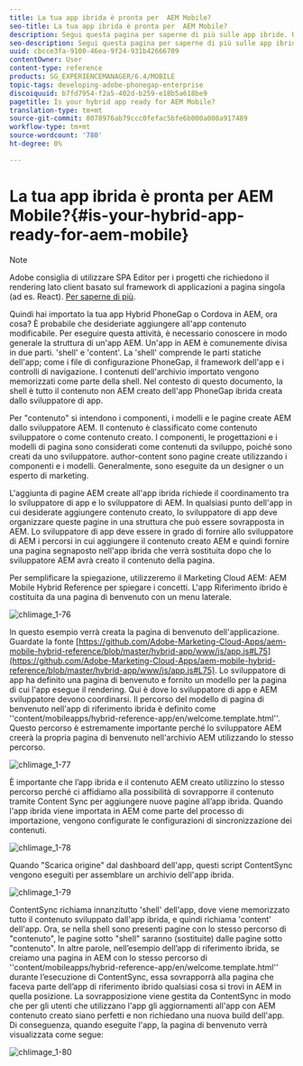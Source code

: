 ```yaml
---
title: La tua app ibrida è pronta per  AEM Mobile?
seo-title: La tua app ibrida è pronta per  AEM Mobile?
description: Segui questa pagina per saperne di più sulle app ibride. Un'app in AEM è comunemente divisa in due parti. I contenuti 'shell' e 'content' e questa pagina forniscono ulteriori informazioni su questi argomenti.
seo-description: Segui questa pagina per saperne di più sulle app ibride. Un'app in AEM è comunemente divisa in due parti. I contenuti 'shell' e 'content' e questa pagina forniscono ulteriori informazioni su questi argomenti.
uuid: cbcce3fa-9100-46ea-9f24-931b42666709
contentOwner: User
content-type: reference
products: SG_EXPERIENCEMANAGER/6.4/MOBILE
topic-tags: developing-adobe-phonegap-enterprise
discoiquuid: b7fd7954-f2a5-402d-b259-e18b5a618be9
pagetitle: Is your hybrid app ready for AEM Mobile?
translation-type: tm+mt
source-git-commit: 8078976ab79ccc0fefac5bfe6b000a008a917489
workflow-type: tm+mt
source-wordcount: '780'
ht-degree: 0%

---
```



# La tua app ibrida è pronta per  AEM Mobile?{#is-your-hybrid-app-ready-for-aem-mobile}

>[!NOTE]
>
> Adobe consiglia di utilizzare SPA Editor per i progetti che richiedono il rendering lato client basato sul framework di applicazioni a pagina singola (ad es. React). [Per saperne di più](/help/sites-developing/spa-overview.md).

Quindi hai importato la tua app Hybrid PhoneGap o Cordova in AEM, ora cosa? È probabile che desideriate aggiungere all&#39;app contenuto modificabile. Per eseguire questa attività, è necessario conoscere in modo generale la struttura di un&#39;app AEM. Un&#39;app in AEM è comunemente divisa in due parti. &#39;shell&#39; e &#39;content&#39;. La &#39;shell&#39; comprende le parti statiche dell&#39;app; come i file di configurazione PhoneGap, il framework dell&#39;app e i controlli di navigazione. I contenuti dell&#39;archivio importato vengono memorizzati come parte della shell. Nel contesto di questo documento, la shell è tutto il contenuto non AEM creato dell&#39;app PhoneGap ibrida creata dallo sviluppatore di app.

Per &quot;contenuto&quot; si intendono i componenti, i modelli e le pagine create AEM dallo sviluppatore AEM. Il contenuto è classificato come contenuto sviluppatore o come contenuto creato. I componenti, le progettazioni e i modelli di pagina sono considerati come contenuti da sviluppo, poiché sono creati da uno sviluppatore. author-content sono pagine create utilizzando i componenti e i modelli. Generalmente, sono eseguite da un designer o un esperto di marketing.

L&#39;aggiunta di pagine AEM create all&#39;app ibrida richiede il coordinamento tra lo sviluppatore di app e lo sviluppatore di AEM. In qualsiasi punto dell&#39;app in cui desiderate aggiungere contenuto creato, lo sviluppatore di app deve organizzare queste pagine in una struttura che può essere sovrapposta in AEM. Lo sviluppatore di app deve essere in grado di fornire allo sviluppatore di AEM i percorsi in cui aggiungere il contenuto creato AEM e quindi fornire una pagina segnaposto nell&#39;app ibrida che verrà sostituita dopo che lo sviluppatore AEM avrà creato il contenuto della pagina.

Per semplificare la spiegazione, utilizzeremo il Marketing Cloud AEM:  AEM Mobile Hybrid Reference per spiegare i concetti. L&#39;app Riferimento ibrido è costituita da una pagina di benvenuto con un menu laterale.

![chlimage_1-76](assets/chlimage_1-76.png)

In questo esempio verrà creata la pagina di benvenuto dell&#39;applicazione. Guardate la fonte [https://github.com/Adobe-Marketing-Cloud-Apps/aem-mobile-hybrid-reference/blob/master/hybrid-app/www/js/app.js#L75](https://github.com/Adobe-Marketing-Cloud-Apps/aem-mobile-hybrid-reference/blob/master/hybrid-app/www/js/app.js#L75). Lo sviluppatore di app ha definito una pagina di benvenuto e fornito un modello per la pagina di cui l&#39;app esegue il rendering. Qui è dove lo sviluppatore di app e AEM sviluppatore devono coordinarsi. Il percorso del modello di pagina di benvenuto nell&#39;app di riferimento ibrida è definito come &#39;&#39;content/mobileapps/hybrid-reference-app/en/welcome.template.html&#39;&#39;. Questo percorso è estremamente importante perché lo sviluppatore AEM creerà la propria pagina di benvenuto nell&#39;archivio AEM utilizzando lo stesso percorso.

![chlimage_1-77](assets/chlimage_1-77.png)

È importante che l’app ibrida e il contenuto AEM creato utilizzino lo stesso percorso perché ci affidiamo alla possibilità di sovrapporre il contenuto tramite Content Sync per aggiungere nuove pagine all’app ibrida. Quando l&#39;app ibrida viene importata in AEM come parte del processo di importazione, vengono configurate le configurazioni di sincronizzazione dei contenuti.

![chlimage_1-78](assets/chlimage_1-78.png)

Quando &quot;Scarica origine&quot; dal dashboard dell&#39;app, questi script ContentSync vengono eseguiti per assemblare un archivio dell&#39;app ibrida.

![chlimage_1-79](assets/chlimage_1-79.png)

ContentSync richiama innanzitutto &#39;shell&#39; dell&#39;app, dove viene memorizzato tutto il contenuto sviluppato dall&#39;app ibrida, e quindi richiama &#39;content&#39; dell&#39;app. Ora, se nella shell sono presenti pagine con lo stesso percorso di &quot;contenuto&quot;, le pagine sotto &quot;shell&quot; saranno (sostituite) dalle pagine sotto &quot;contenuto&quot;. In altre parole, nell’esempio dell’app di riferimento ibrida, se creiamo una pagina in AEM con lo stesso percorso di &#39;&#39;content/mobileapps/hybrid-reference-app/en/welcome.template.html&#39;&#39; durante l’esecuzione di ContentSync, essa sovrapporrà alla pagina che faceva parte dell’app di riferimento ibrido qualsiasi cosa si trovi in AEM in quella posizione. La sovrapposizione viene gestita da ContentSync in modo che per gli utenti che utilizzano l&#39;app gli aggiornamenti all&#39;app con AEM contenuto creato siano perfetti e non richiedano una nuova build dell&#39;app. Di conseguenza, quando eseguite l&#39;app, la pagina di benvenuto verrà visualizzata come segue:

![chlimage_1-80](assets/chlimage_1-80.png)
